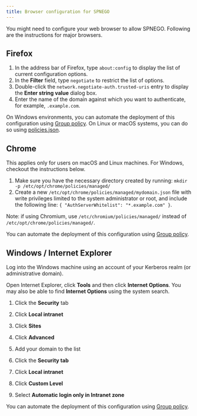 ```yaml
---
title: Browser configuration for SPNEGO
---
```


You might need to configure your web browser to allow SPNEGO. Following are the instructions for major browsers.

## Firefox

1.  In the address bar of Firefox, type `about:config` to display the list of current configuration options.
2.  In the **Filter** field, type `negotiate` to restrict the list of options.
3.  Double-click the `network.negotiate-auth.trusted-uris` entry to display the **Enter string value** dialog box.
4.  Enter the name of the domain against which you want to authenticate, for example, `.example.com`.

On Windows environments, you can automate the deployment of this configuration using [Group policy](https://support.mozilla.org/en-US/kb/customizing-firefox-using-group-policy-windows). On Linux or macOS systems, you can do so using [policies.json](https://support.mozilla.org/en-US/kb/customizing-firefox-using-policiesjson).

## Chrome

This applies only for users on macOS and Linux machines. For Windows, checkout the instructions below.

1. Make sure you have the necessary directory created by running: `mkdir -p /etc/opt/chrome/policies/managed/`
2. Create a new `/etc/opt/chrome/policies/managed/mydomain.json` file with write privileges limited to the system administrator or root, and include the following line: `{ "AuthServerWhitelist": "*.example.com" }`.

Note: if using Chromium, use `/etc/chromium/policies/managed/` instead of `/etc/opt/chrome/policies/managed/`.

You can automate the deployment of this configuration using [Group policy](https://support.google.com/chrome/a/answer/187202).

## Windows / Internet Explorer

Log into the Windows machine using an account of your Kerberos realm (or administrative domain).

Open Internet Explorer, click **Tools** and then click **Internet Options**. You may also be able to find **Internet Options** using the system search.

1. Click the **Security** tab
2. Click **Local intranet**
3. Click **Sites**
4. Click **Advanced**
5. Add your domain to the list

6. Click the **Security tab**
7. Click **Local intranet**
8. Click **Custom Level**
9. Select **Automatic login only in Intranet zone**

You can automate the deployment of this configuration using [Group policy](https://learn.microsoft.com/en-us/previous-versions/troubleshoot/browsers/administration/how-to-configure-group-policy-preference-settings).

